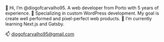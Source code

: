 👋 Hi, I’m @diogofcarvalho95. A web developer from Porto with 5 years of experience.
🚀 Specializing in custom WordPress development. My goal is create well performed and pixel-perfect web products.
🎯 I’m currently learning Next.js and Gatsby.

📫 diogofcarvalho95@gmail.com

<!---
diogofcarvalho95/diogofcarvalho95 is a ✨ special ✨ repository because its `README.md` (this file) appears on your GitHub profile.
You can click the Preview link to take a look at your changes.
--->

